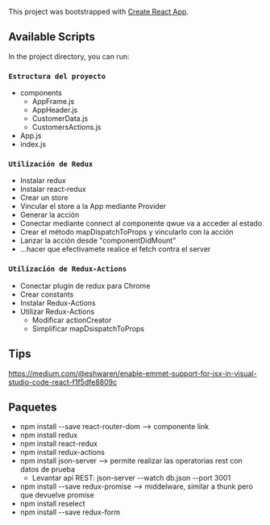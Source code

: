 This project was bootstrapped with [Create React App](https://github.com/facebook/create-react-app).

## Available Scripts

In the project directory, you can run:

### `Estructura del proyecto`

 + components
   + AppFrame.js
   + AppHeader.js
   + CustomerData.js
   + CustomersActions.js
 + App.js
 + index.js

### `Utilización de Redux`

+ Instalar redux
+ Instalar react-redux
+ Crear un store
+ Vincular el store a la App mediante Provider
+ Generar la acción
+ Conectar mediante connect al componente qwue va a acceder al estado
+ Crear el método mapDispatchToProps y vincularlo con la acción
+ Lanzar la acción desde "componentDidMount"
+ ...hacer que efectivamete realice el fetch contra el server

### `Utilización de Redux-Actions`

+ Conectar plugin de redux para Chrome
+ Crear constants
+ Instalar Redux-Actions
+ Utilizar Redux-Actions
  + Modificar actionCreator
  + Simplificar mapDsispatchToProps

## Tips

https://medium.com/@eshwaren/enable-emmet-support-for-jsx-in-visual-studio-code-react-f1f5dfe8809c

## Paquetes

 + npm install --save react-router-dom --> componente link
 + npm install redux
 + npm install react-redux
 + npm install redux-actions
 + npm install json-server --> permite realizar las operatorias rest con datos de prueba
   + Levantar api REST: json-server --watch db.json --port 3001
 + npm install --save redux-promise --> middelware, similar a thunk pero que devuelve promise
 + npm install reselect
 + npm install --save redux-form